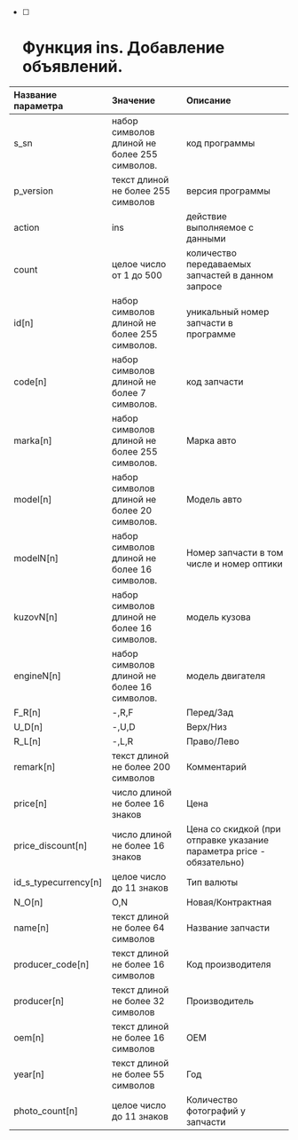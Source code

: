 * [ ] # Функция ins. Добавление объявлений.

| Название параметра | Значение | Описание |
| :--- | :--- | :--- |
| s\_sn | набор символов длиной не более 255 символов. | код программы |
| p\_version | текст длиной не более 255 символов | версия программы |
| action | ins | действие выполняемое с данными |
| count | целое число от 1 до 500 | количество передаваемых запчастей в данном запросе |
| id\[n\] | набор символов длиной не более 255 символов. | уникальный номер запчасти в программе |
| code\[n\] | набор символов длиной не более 7 символов. | код запчасти |
| marka\[n\] | набор символов длиной не более 255 символов. | Марка авто |
| model\[n\] | набор символов длиной не более 20 символов. | Модель авто |
| modelN\[n\] | набор символов длиной не более 16 символов. | Номер запчасти в том числе и номер оптики |
| kuzovN\[n\] | набор символов длиной не более 16 символов. | модель кузова |
| engineN\[n\] | набор символов длиной не более 16 символов. | модель двигателя |
| F\_R\[n\] | -,R,F | Перед/Зад |
| U\_D\[n\] | -,U,D | Верх/Низ |
| R\_L\[n\] | -,L,R | Право/Лево |
| remark\[n\] | текст длиной не более 200 символов | Комментарий |
| price\[n\] | число длиной не более 16 знаков | Цена |
| price\_discount\[n\] | число длиной не более 16 знаков | Цена со скидкой \(при отправке указание параметра price - обязательно\) |
| id\_s\_typecurrency\[n\] | целое число до 11 знаков | Тип валюты |
| N\_O\[n\] | O,N | Новая/Контрактная |
| name\[n\] | текст длиной не более 64 символов | Название запчасти |
| producer\_code\[n\] | текст длиной не более 16 символов | Код производителя |
| producer\[n\] | текст длиной не более 32 символов | Производитель |
| oem\[n\] | текст длиной не более 16 символов | OEM |
| year\[n\] | текст длиной не более 55 символов | Год |
| photo\_count\[n\] | целое число до 11 знаков | Количество фотографий у запчасти |



